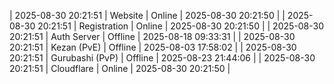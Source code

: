 | 2025-08-30 20:21:51 | Website | Online | 2025-08-30 20:21:50 |
| 2025-08-30 20:21:51 | Registration | Online | 2025-08-30 20:21:50 |
| 2025-08-30 20:21:51 | Auth Server | Offline | 2025-08-18 09:33:31 |
| 2025-08-30 20:21:51 | Kezan (PvE) | Offline | 2025-08-03 17:58:02 |
| 2025-08-30 20:21:51 | Gurubashi (PvP) | Offline | 2025-08-23 21:44:06 |
| 2025-08-30 20:21:51 | Cloudflare | Online | 2025-08-30 20:21:50 |
